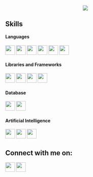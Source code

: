 <h1 align="center">
  <a href="https://git.io/typing-svg">
    <img src="https://readme-typing-svg.herokuapp.com/?lines=Hello+World!+I'm+Saurabh+Mudaliar;Passionate+Developer+%F0%9F%92%BB;Lifelong+Learner+%F0%9F%93%9A&center=true&size=25">
  </a>
</h1>



## Skills

#### Languages
<p align = "left">
<img src = "https://img.shields.io/badge/Python-FFD43B?style=for-the-badge&logo=python&logoColor=blue" height = "30px">
<img src = "https://img.shields.io/badge/C%2B%2B-00599C?style=for-the-badge&logo=c%2B%2B&logoColor=white" height = "30px">
<img src = "https://img.shields.io/badge/Java-%23ED8B00.svg?logo=openjdk&logoColor=white" height = "30px">
<img src = "https://img.shields.io/badge/HTML5-E34F26?style=for-the-badge&logo=html5&logoColor=white" height = "30px">
<img src = "https://img.shields.io/badge/CSS3-1572B6?style=for-the-badge&logo=css3&logoColor=white" height = "30px">
<img src = "https://img.shields.io/badge/PHP-777BB4?style=for-the-badge&logo=php&logoColor=white" height = "30px">
</p>
  
 #### Libraries and Frameworks
<p align = "left">
<img src = "https://img.shields.io/badge/Spring%20Boot-6DB33F?logo=springboot&logoColor=fff" height = "30px">
<img src = "https://img.shields.io/badge/Pandas-2C2D72?style=for-the-badge&logo=pandas&logoColor=white" height = "30px">
<img src = "https://img.shields.io/badge/Numpy-777BB4?style=for-the-badge&logo=numpy&logoColor=white" height = "30px">
<img src = "https://img.shields.io/badge/Flask-000000?style=for-the-badge&logo=flask&logoColor=white", height = "30px">  
</p>

#### Database
<p align = "left">
<img src = "https://img.shields.io/badge/MySQL-005C84?style=for-the-badge&logo=mysql&logoColor=white" height = "30px">
<img src = "https://img.shields.io/badge/SQLite-07405E?style=for-the-badge&logo=sqlite&logoColor=white" height = "30px">
</p>

#### Artificial Intelligence
<p align = "left">
<img src = "https://img.shields.io/badge/Hugging%20Face-FFD21E?logo=huggingface&logoColor=000" height = "30px">
<img src = "https://img.shields.io/badge/ChatGPT-74aa9c?logo=openai&logoColor=white" height = "30px">
<img src = "https://img.shields.io/badge/Claude-D97757?logo=claude&logoColor=fff" height = "30px">
</p>

## Connect with me on:
<p align = "left">
<a href = "https://www.linkedin.com/in/saurabh-mudaliar-728382242/"><img src = "https://img.shields.io/badge/LinkedIn-0077B5?style=for-the-badge&logo=linkedin&logoColor=white" height = "30px"></a>
<a href = "mailto:saurabhmudaliar2004@gmail.com"><img src = "https://img.shields.io/badge/Gmail-D14836?style=for-the-badge&logo=gmail&logoColor=white" height = "30px"></a>
